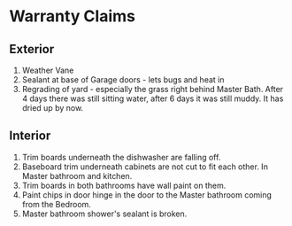 # Warranty Claims

## Exterior
1. Weather Vane
2. Sealant at base of Garage doors - lets bugs and heat in 
3. Regrading of yard - especially the grass right behind Master Bath. After 4 days there was still sitting water, after 6 days it was still muddy. It has dried up by now. 


## Interior
1. Trim boards underneath the dishwasher are falling off.
2. Baseboard trim underneath cabinets are not cut to fit each other. In Master bathroom and kitchen. 
3. Trim boards in both bathrooms have wall paint on them. 
4. Paint chips in door hinge in the door to the Master bathroom coming from the Bedroom.
5. Master bathroom shower's sealant is broken. 